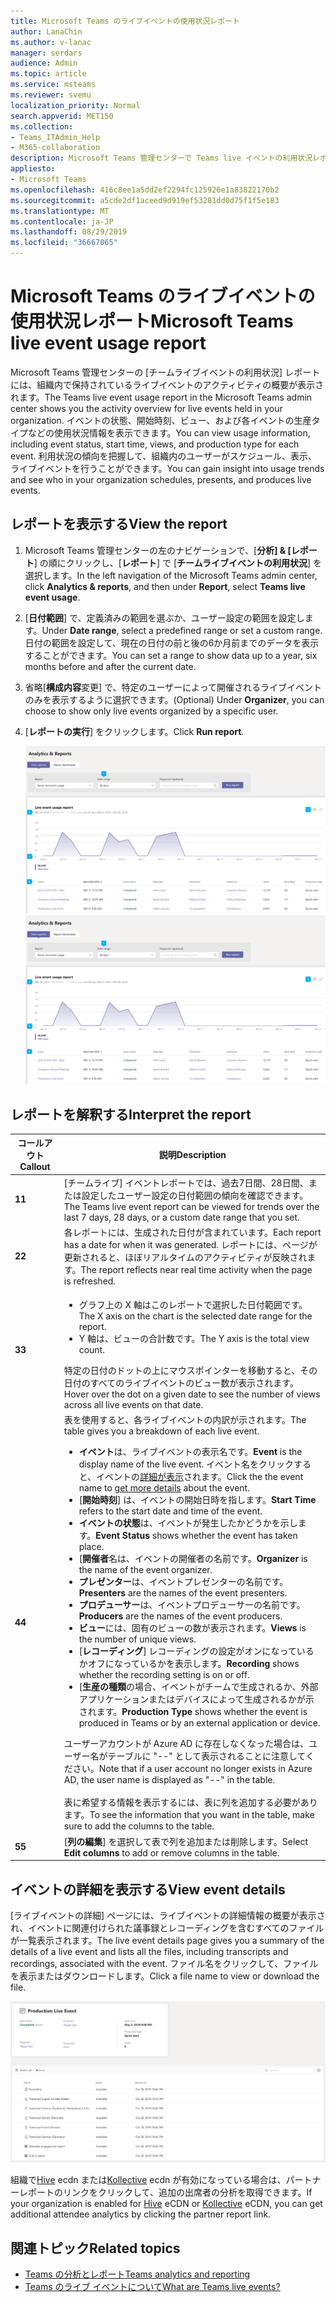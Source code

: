 ```yaml
---
title: Microsoft Teams のライブイベントの使用状況レポート
author: LanaChin
ms.author: v-lanac
manager: serdars
audience: Admin
ms.topic: article
ms.service: msteams
ms.reviewer: svemu
localization_priority: Normal
search.appverid: MET150
ms.collection:
- Teams_ITAdmin_Help
- M365-collaboration
description: Microsoft Teams 管理センターで Teams live イベントの利用状況レポートを使用して、組織内の Teams live イベントアクティビティの概要を確認する方法について説明します。
appliesto:
- Microsoft Teams
ms.openlocfilehash: 416c8ee1a5dd2ef2294fc125926e1a83822170b2
ms.sourcegitcommit: a5cde2df1aceed9d919ef53281dd0d75f1f5e183
ms.translationtype: MT
ms.contentlocale: ja-JP
ms.lasthandoff: 08/29/2019
ms.locfileid: "36667065"
---
```

# <a name="microsoft-teams-live-event-usage-report"></a><span data-ttu-id="102ee-103">Microsoft Teams のライブイベントの使用状況レポート</span><span class="sxs-lookup"><span data-stu-id="102ee-103">Microsoft Teams live event usage report</span></span>

<span data-ttu-id="102ee-104">Microsoft Teams 管理センターの [チームライブイベントの利用状況] レポートには、組織内で保持されているライブイベントのアクティビティの概要が表示されます。</span><span class="sxs-lookup"><span data-stu-id="102ee-104">The Teams live event usage report in the Microsoft Teams admin center shows you the activity overview for live events held in your organization.</span></span> <span data-ttu-id="102ee-105">イベントの状態、開始時刻、ビュー、および各イベントの生産タイプなどの使用状況情報を表示できます。</span><span class="sxs-lookup"><span data-stu-id="102ee-105">You can view usage information, including event status, start time, views, and production type for each event.</span></span> <span data-ttu-id="102ee-106">利用状況の傾向を把握して、組織内のユーザーがスケジュール、表示、ライブイベントを行うことができます。</span><span class="sxs-lookup"><span data-stu-id="102ee-106">You can gain insight into usage trends and see who in your organization schedules, presents, and produces live events.</span></span> 

## <a name="view-the-report"></a><span data-ttu-id="102ee-107">レポートを表示する</span><span class="sxs-lookup"><span data-stu-id="102ee-107">View the report</span></span>

1. <span data-ttu-id="102ee-108">Microsoft Teams 管理センターの左のナビゲーションで、[**分析] & [レポート**] の順にクリックし、[**レポート**] で [**チームライブイベントの利用状況**] を選択します。</span><span class="sxs-lookup"><span data-stu-id="102ee-108">In the left navigation of the Microsoft Teams admin center, click **Analytics & reports**, and then under **Report**, select **Teams live event usage**.</span></span>
2. <span data-ttu-id="102ee-109">[**日付範囲**] で、定義済みの範囲を選ぶか、ユーザー設定の範囲を設定します。</span><span class="sxs-lookup"><span data-stu-id="102ee-109">Under **Date range**, select a predefined range or set a custom range.</span></span> <span data-ttu-id="102ee-110">日付の範囲を設定して、現在の日付の前と後の6か月前までのデータを表示することができます。</span><span class="sxs-lookup"><span data-stu-id="102ee-110">You can set a range to show  data up to a year, six months before and after the current date.</span></span>
3. <span data-ttu-id="102ee-111">省略[**構成内容**変更] で、特定のユーザーによって開催されるライブイベントのみを表示するように選択できます。</span><span class="sxs-lookup"><span data-stu-id="102ee-111">(Optional) Under **Organizer**, you can choose to show only live events organized by a specific user.</span></span>
4. <span data-ttu-id="102ee-112">[**レポートの実行**] をクリックします。</span><span class="sxs-lookup"><span data-stu-id="102ee-112">Click **Run report**.</span></span>  

    <span data-ttu-id="102ee-113">![吹き出しが表示された teams 管理センターの teams live イベント使用状況レポートのスクリーンショット](../media/teams-live-event-usage-report-with-callouts.png "吹き出しが表示された teams 管理センターの teams live イベント使用状況レポートのスクリーンショット")</span><span class="sxs-lookup"><span data-stu-id="102ee-113">![Screen shot of the Teams live event usage report in the Teams admin center with callouts](../media/teams-live-event-usage-report-with-callouts.png "Screen shot of the Teams live event usage report in the Teams admin center with callouts")</span></span>

## <a name="interpret-the-report"></a><span data-ttu-id="102ee-114">レポートを解釈する</span><span class="sxs-lookup"><span data-stu-id="102ee-114">Interpret the report</span></span>

|<span data-ttu-id="102ee-115">コールアウト</span><span class="sxs-lookup"><span data-stu-id="102ee-115">Callout</span></span> |<span data-ttu-id="102ee-116">説明</span><span class="sxs-lookup"><span data-stu-id="102ee-116">Description</span></span>  |
|--------|-------------|
|<span data-ttu-id="102ee-117">**1**</span><span class="sxs-lookup"><span data-stu-id="102ee-117">**1**</span></span>   |<span data-ttu-id="102ee-118">[チームライブ] イベントレポートでは、過去7日間、28日間、または設定したユーザー設定の日付範囲の傾向を確認できます。</span><span class="sxs-lookup"><span data-stu-id="102ee-118">The Teams live event report can be viewed for trends over the last 7 days, 28 days, or a custom date range that you set.</span></span> |
|<span data-ttu-id="102ee-119">**2**</span><span class="sxs-lookup"><span data-stu-id="102ee-119">**2**</span></span>   |<span data-ttu-id="102ee-120">各レポートには、生成された日付が含まれています。</span><span class="sxs-lookup"><span data-stu-id="102ee-120">Each report has a date for when it was generated.</span></span> <span data-ttu-id="102ee-121">レポートには、ページが更新されると、ほぼリアルタイムのアクティビティが反映されます。</span><span class="sxs-lookup"><span data-stu-id="102ee-121">The report reflects near real time activity when the page is refreshed.</span></span> |
|<span data-ttu-id="102ee-122">**3**</span><span class="sxs-lookup"><span data-stu-id="102ee-122">**3**</span></span>   |<ul><li><span data-ttu-id="102ee-123">グラフ上の X 軸はこのレポートで選択した日付範囲です。</span><span class="sxs-lookup"><span data-stu-id="102ee-123">The X axis on the chart is the selected date range for the report.</span></span></li> <li> <span data-ttu-id="102ee-124">Y 軸は、ビューの合計数です。</span><span class="sxs-lookup"><span data-stu-id="102ee-124">The Y axis is the total view count.</span></span></li> </ul><span data-ttu-id="102ee-125">特定の日付のドットの上にマウスポインターを移動すると、その日付のすべてのライブイベントのビュー数が表示されます。</span><span class="sxs-lookup"><span data-stu-id="102ee-125">Hover over the dot on a given date to see the number of views across all live events on that date.</span></span>|
|<span data-ttu-id="102ee-126">**4**</span><span class="sxs-lookup"><span data-stu-id="102ee-126">**4**</span></span>   |<span data-ttu-id="102ee-127">表を使用すると、各ライブイベントの内訳が示されます。</span><span class="sxs-lookup"><span data-stu-id="102ee-127">The table gives you a breakdown of each live event.</span></span> <ul><li><span data-ttu-id="102ee-128">**イベント**は、ライブイベントの表示名です。</span><span class="sxs-lookup"><span data-stu-id="102ee-128">**Event** is the display name of the live event.</span></span> <span data-ttu-id="102ee-129">イベント名をクリックすると、イベントの[詳細が表示](#view-event-details)されます。</span><span class="sxs-lookup"><span data-stu-id="102ee-129">Click the the event name to [get more details](#view-event-details) about the event.</span></span> </li> <li><span data-ttu-id="102ee-130">[**開始時刻**] は、イベントの開始日時を指します。</span><span class="sxs-lookup"><span data-stu-id="102ee-130">**Start Time** refers to the start date and time of the event.</span></span></li> <li><span data-ttu-id="102ee-131">**イベントの状態**は、イベントが発生したかどうかを示します。</span><span class="sxs-lookup"><span data-stu-id="102ee-131">**Event Status** shows whether the event has taken place.</span></span>  </li><li><span data-ttu-id="102ee-132">[**開催者**名は、イベントの開催者の名前です。</span><span class="sxs-lookup"><span data-stu-id="102ee-132">**Organizer** is the name of the event organizer.</span></span></li> <li><span data-ttu-id="102ee-133">**プレゼンター**は、イベントプレゼンターの名前です。</span><span class="sxs-lookup"><span data-stu-id="102ee-133">**Presenters** are the names of the  event presenters.</span></span></li><li><span data-ttu-id="102ee-134">**プロデューサー**は、イベントプロデューサーの名前です。</span><span class="sxs-lookup"><span data-stu-id="102ee-134">**Producers** are the names of the event producers.</span></span></li><li><span data-ttu-id="102ee-135">**ビュー**には、固有のビューの数が表示されます。</span><span class="sxs-lookup"><span data-stu-id="102ee-135">**Views** is the number of unique views.</span></span></li><li><span data-ttu-id="102ee-136">[**レコーディング**] レコーディングの設定がオンになっているかオフになっているかを表示します。</span><span class="sxs-lookup"><span data-stu-id="102ee-136">**Recording** shows whether the recording setting is on or off.</span></span></li><li><span data-ttu-id="102ee-137">[**生産の種類**の場合、イベントがチームで生成されるか、外部アプリケーションまたはデバイスによって生成されるかが示されます。</span><span class="sxs-lookup"><span data-stu-id="102ee-137">**Production Type** shows whether the event is produced in Teams or by an external application or device.</span></span></li></li> </ul><span data-ttu-id="102ee-138">ユーザーアカウントが Azure AD に存在しなくなった場合は、ユーザー名がテーブルに "--" として表示されることに注意してください。</span><span class="sxs-lookup"><span data-stu-id="102ee-138">Note that if a user account no longer exists in Azure AD, the user name is displayed as "--" in the table.</span></span> <br><br><span data-ttu-id="102ee-139">表に希望する情報を表示するには、表に列を追加する必要があります。</span><span class="sxs-lookup"><span data-stu-id="102ee-139">To see the information that you want in the table, make sure to add the columns to the table.</span></span> |
|<span data-ttu-id="102ee-140">**5**</span><span class="sxs-lookup"><span data-stu-id="102ee-140">**5**</span></span>   |<span data-ttu-id="102ee-141">[**列の編集**] を選択して表で列を追加または削除します。</span><span class="sxs-lookup"><span data-stu-id="102ee-141">Select **Edit columns** to add or remove columns in the table.</span></span>|

## <a name="view-event-details"></a><span data-ttu-id="102ee-142">イベントの詳細を表示する</span><span class="sxs-lookup"><span data-stu-id="102ee-142">View event details</span></span>

<span data-ttu-id="102ee-143">[ライブイベントの詳細] ページには、ライブイベントの詳細情報の概要が表示され、イベントに関連付けられた議事録とレコーディングを含むすべてのファイルが一覧表示されます。</span><span class="sxs-lookup"><span data-stu-id="102ee-143">The live event details page gives you a summary of the details of a live event and lists all the files, including transcripts and recordings, associated with the event.</span></span> <span data-ttu-id="102ee-144">ファイル名をクリックして、ファイルを表示またはダウンロードします。</span><span class="sxs-lookup"><span data-stu-id="102ee-144">Click a file name to view or download the file.</span></span>

![ライブイベントの詳細を示すスクリーンショット](../media/teams-live-event-usage-report-event-detail.png)

<span data-ttu-id="102ee-146">組織で[Hive](https://www.hivestreaming.com/partners/integration-partners/microsoft/) ecdn または[Kollective](https://kollective.com) ecdn が有効になっている場合は、パートナーレポートのリンクをクリックして、追加の出席者の分析を取得できます。</span><span class="sxs-lookup"><span data-stu-id="102ee-146">If your organization is enabled for [Hive](https://www.hivestreaming.com/partners/integration-partners/microsoft/) eCDN or [Kollective](https://kollective.com) eCDN, you can get additional attendee analytics by clicking the partner report link.</span></span>

## <a name="related-topics"></a><span data-ttu-id="102ee-147">関連トピック</span><span class="sxs-lookup"><span data-stu-id="102ee-147">Related topics</span></span>

- [<span data-ttu-id="102ee-148">Teams の分析とレポート</span><span class="sxs-lookup"><span data-stu-id="102ee-148">Teams analytics and reporting</span></span>](teams-reporting-reference.md)
- [<span data-ttu-id="102ee-149">Teams のライブ イベントについて</span><span class="sxs-lookup"><span data-stu-id="102ee-149">What are Teams live events?</span></span>](../teams-live-events/what-are-teams-live-events.md)